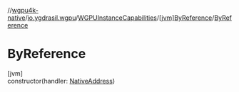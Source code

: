 //[wgpu4k-native](../../../../index.md)/[io.ygdrasil.wgpu](../../index.md)/[WGPUInstanceCapabilities](../index.md)/[[jvm]ByReference](index.md)/[ByReference](-by-reference.md)

# ByReference

[jvm]\
constructor(handler: [NativeAddress](../../../ffi/-native-address/index.md))